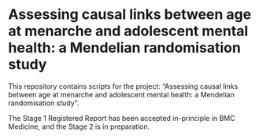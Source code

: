 Assessing causal links between age at menarche and adolescent mental
health: a Mendelian randomisation study
================

This repository contains scripts for the project: “Assessing causal
links between age at menarche and adolescent mental health: a Mendelian randomisation study”.

The Stage 1 Registered Report has been accepted in-principle in BMC Medicine, and the Stage 2 is in preparation.
